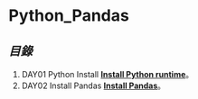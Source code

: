 # Python_Pandas


## *目錄*
1.  DAY01 Python Install [**Install Python runtime**](https://github.com/AdamXu23/Python/tree/main/Day01_Install_and_Create_Project/Install_Python_runtime)。
2.  DAY02 Install Pandas [**Install Pandas**](https://github.com/AdamXu23/Python_Pandas/tree/main/Day02_Install_Pandas)。
